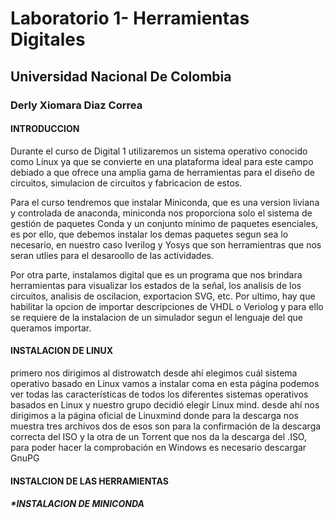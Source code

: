 # Laboratorio 1- Herramientas Digitales
## Universidad Nacional De Colombia
### Derly Xiomara Diaz Correa


#### INTRODUCCION 
Durante el curso de  Digital 1 utilizaremos un sistema operativo conocido como Linux ya que se convierte en una plataforma ideal para este campo debiado a que ofrece una amplia gama de herramientas para el diseño de circuitos, simulacion de circuitos y fabricacion de estos.


Para el curso tendremos que instalar Miniconda, que es una version liviana y controlada de anaconda, miniconda nos proporciona solo el sistema de gestión de paquetes Conda y un conjunto mínimo de paquetes esenciales, es por ello, que  debemos instalar los demas paquetes  segun sea lo necesario, en nuestro caso Iverilog y Yosys que son herramientras que nos seran utlies para el desaroollo de las actividades.

Por otra parte, instalamos  digital que es un programa  que nos brindara herramientas para visualizar los estados de la señal, los analisis de los circuitos, analisis de oscilacion, exportacion SVG, etc. Por ultimo, hay que habilitar la opcion de importar descripciones de VHDL o Veriolog y para ello se requiere de la instalacion de un simulador segun el lenguaje del que queramos importar. 


#### INSTALACION DE LINUX 

primero nos dirigimos al distrowatch desde ahí elegimos cuál sistema operativo basado en Linux vamos a instalar coma en esta página podemos ver todas las características de todos los diferentes sistemas operativos basados en Linux y nuestro grupo decidió elegir Linux mind. desde ahí nos dirigimos a la página oficial de Linuxmind donde para la descarga nos muestra tres archivos dos de esos son para la confirmación de la descarga correcta del ISO y la otra de un Torrent que nos da la descarga del .ISO, para poder hacer la comprobación en Windows es necesario descargar GnuPG 




#### INSTALCION DE LAS HERRAMIENTAS
##### *INSTALACION DE MINICONDA





                                                                    

